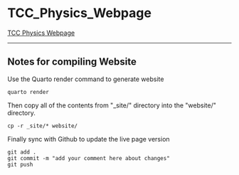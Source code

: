 # TCC_Physics_Webpage

[TCC Physics Webpage](website/index.html)


-------------------------------------------

## Notes for compiling Website

Use the Quarto render command to generate website

```
quarto render
```

Then copy all of the contents from "_site/" directory into
the "website/" directory.

```
cp -r _site/* website/
```

Finally sync with Github to update the live page version

```
git add .
git commit -m "add your comment here about changes"
git push
```

